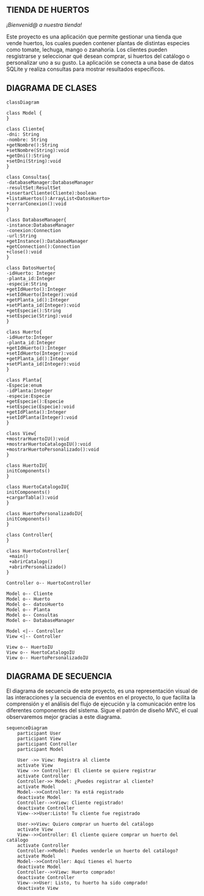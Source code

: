 ## TIENDA DE HUERTOS

*¡Bienvenid@ a nuestra tienda!*

Este proyecto es una aplicación que permite gestionar una tienda 
que vende huertos, los cuales pueden contener plantas de distintas especies
como tomate, lechuga, mango o zanahoria. Los clientes pueden resgistrarse
y seleccionar qué desean comprar, si huertos del catálogo o personalizar
uno a su gusto. La aplicación se conecta a una base de datos SQLite y realiza
consultas para mostrar resultados específicos.

## DIAGRAMA DE CLASES

```mermaid
classDiagram

class Model {
}

class Cliente{
-dni: String
-nombre: String
+getNombre():String
+setNombre(String):void
+getDni():String
+setDni(String):void
}

class Consultas{
-databaseManager:DatabaseManager
-resultSet:ResultSet
+insertarCliente(Cliente):boolean
+listaHuertos():ArrayList<DatosHuerto>
+cerrarConexion():void
}

class DatabaseManager{
-instance:DatabaseManager
-conexion:Connection
-url:String
+getInstance():DatabaseManager
+getConnection():Connection
+close():void
}

class DatosHuerto{
-idHuerto: Integer
-planta_id:Integer
-especie:String
+getIdHuerto():Integer
+setIdHuerto(Integer):void
+getPlanta_id():Integer
+setPlanta_id(Integer):void
+getEspecie():String
+setEspecie(String):void
}

class Huerto{
-idHuerto:Integer
-planta_id:Integer
+getIdHuerto():Integer
+setIdHuerto(Integer):void
+getPlanta_id():Integer
+setPlanta_id(Integer):void
}

class Planta{
-Especie:enum
-idPlanta:Integer
-especie:Especie
+getEspecie():Especie
+setEspecie(Especie):void
+getIdPlanta():Integer
+setIdPlanta(Integer):void
}

class View{
+mostrarHuertoIU():void
+mostrarHuertoCatalogoIU():void
+mostrarHuertoPersonalizado():void
}

class HuertoIU{
initComponents()
}

class HuertoCatalogoIU{
initComponents()
+cargarTabla():void
}

class HuertoPersonalizadoIU{
initComponents()
}

class Controller{
}

class HuertoController{
 +main()
 +abrirCatalogo()
 +abrirPersonalizado()
}

Controller o-- HuertoController

Model o-- Cliente
Model o-- Huerto
Model o-- datosHuerto
Model o-- Planta
Model o-- Consultas
Model o-- DatabaseManager

Model <|-- Controller
View <|-- Controller

View o-- HuertoIU
View o-- HuertoCatalogoIU
View o-- HuertoPersonalizadoIU
```

## DIAGRAMA DE SECUENCIA
El diagrama de secuencia de este proyecto, es una representación visual de las interacciones y 
la secuencia de eventos en el proyecto, lo que facilita la comprensión y el análisis del flujo de 
ejecución y la comunicación entre los diferentes componentes del sistema. Sigue el patrón de diseño MVC, el cual
observaremos mejor gracias a este diagrama.

```mermaid
sequenceDiagram
    participant User
    participant View
    participant Controller
    participant Model
    
    User ->> View: Registra al cliente
    activate View
    View ->> Controller: El cliente se quiere registrar
    activate Controller
    Controller->> Model: ¿Puedes registrar al cliente?
    activate Model
    Model-->>Controller: Ya está registrado
    deactivate Model
    Controller-->>View: Cliente registrado!
    deactivate Controller
    View-->>User:Listo! Tu cliente fue registrado

    User->>View: Quiero comprar un huerto del catálogo
    activate View
    View-->>Controller: El cliente quiere comprar un huerto del catálogo
    activate Controller
    Controller->>Model: Puedes venderle un huerto del catálogo?
    activate Model
    Model-->>Controller: Aquí tienes el huerto
    deactivate Model
    Controller-->>View: Huerto comprado!
    deactivate Controller
    View-->>User: Listo, tu huerto ha sido comprado!
    deactivate View
```